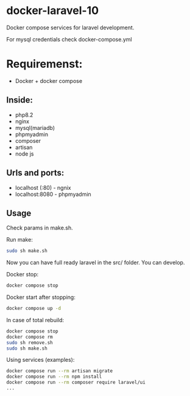 # docker-laravel-10

Docker compose services for laravel development. 

For mysql credentials check docker-compose.yml 

# Requiremenst:
* Docker + docker compose

## Inside:
* php8.2
* nginx
* mysql(mariadb)
* phpmyadmin
* composer
* artisan
* node js

## Urls and ports:
* localhost (:80) - ngnix
* localhost:8080 - phpmyadmin

## Usage
Check params in make.sh.

Run make:
```bash
sudo sh make.sh
```

Now you can have full ready laravel in the src/ folder. You can develop.

Docker stop:
```bash
docker compose stop
```
Docker start after stopping:
```bash
docker compose up -d
```

In case of total rebuild:
```bash
docker compose stop
docker compose rm
sudo sh remove.sh
sudo sh make.sh
```

Using services (examples):
```bash
docker compose run --rm artisan migrate
docker compose run --rm npm install
docker compose run --rm composer require laravel/ui
...
```
